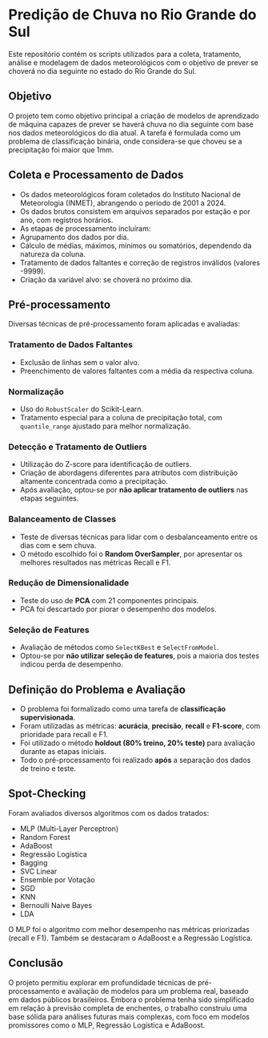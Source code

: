 # Predição de Chuva no Rio Grande do Sul

Este repositório contém os scripts utilizados para a coleta, tratamento, análise e modelagem de dados meteorológicos com o objetivo de prever se choverá no dia seguinte no estado do Rio Grande do Sul.

## Objetivo

O projeto tem como objetivo principal a criação de modelos de aprendizado de máquina capazes de prever se haverá chuva no dia seguinte com base nos dados meteorológicos do dia atual. A tarefa é formulada como um problema de classificação binária, onde considera-se que choveu se a precipitação foi maior que 1mm.

## Coleta e Processamento de Dados

- Os dados meteorológicos foram coletados do Instituto Nacional de Meteorologia (INMET), abrangendo o período de 2001 a 2024.
- Os dados brutos consistem em arquivos separados por estação e por ano, com registros horários.
- As etapas de processamento incluíram:
- Agrupamento dos dados por dia.
- Cálculo de médias, máximos, mínimos ou somatórios, dependendo da natureza da coluna.
- Tratamento de dados faltantes e correção de registros inválidos (valores -9999).
- Criação da variável alvo: se choverá no próximo dia.

## Pré-processamento

Diversas técnicas de pré-processamento foram aplicadas e avaliadas:

### Tratamento de Dados Faltantes
- Exclusão de linhas sem o valor alvo.
- Preenchimento de valores faltantes com a média da respectiva coluna.

### Normalização
- Uso do `RobustScaler` do Scikit-Learn.
- Tratamento especial para a coluna de precipitação total, com `quantile_range` ajustado para melhor normalização.

### Detecção e Tratamento de Outliers
- Utilização do Z-score para identificação de outliers.
- Criação de abordagens diferentes para atributos com distribuição altamente concentrada como a precipitação.
- Após avaliação, optou-se por **não aplicar tratamento de outliers** nas etapas seguintes.

### Balanceamento de Classes
- Teste de diversas técnicas para lidar com o desbalanceamento entre os dias com e sem chuva.
- O método escolhido foi o **Random OverSampler**, por apresentar os melhores resultados nas métricas Recall e F1.

### Redução de Dimensionalidade
- Teste do uso de **PCA** com 21 componentes principais.
- PCA foi descartado por piorar o desempenho dos modelos.

### Seleção de Features
- Avaliação de métodos como `SelectKBest` e `SelectFromModel`.
- Optou-se por **não utilizar seleção de features**, pois a maioria dos testes indicou perda de desempenho.

## Definição do Problema e Avaliação

- O problema foi formalizado como uma tarefa de **classificação supervisionada**.
- Foram utilizadas as métricas: **acurácia**, **precisão**, **recall** e **F1-score**, com prioridade para recall e F1.
- Foi utilizado o método **holdout (80% treino, 20% teste)** para avaliação durante as etapas iniciais.
- Todo o pré-processamento foi realizado **após** a separação dos dados de treino e teste.

## Spot-Checking

Foram avaliados diversos algoritmos com os dados tratados:

- MLP (Multi-Layer Perceptron)
- Random Forest
- AdaBoost
- Regressão Logística
- Bagging
- SVC Linear
- Ensemble por Votação
- SGD
- KNN
- Bernoulli Naive Bayes
- LDA

O MLP foi o algoritmo com melhor desempenho nas métricas priorizadas (recall e F1). Também se destacaram o AdaBoost e a Regressão Logística.

## Conclusão

O projeto permitiu explorar em profundidade técnicas de pré-processamento e avaliação de modelos para um problema real, baseado em dados públicos brasileiros. Embora o problema tenha sido simplificado em relação à previsão completa de enchentes, o trabalho construiu uma base sólida para análises futuras mais complexas, com foco em modelos promissores como o MLP, Regressão Logística e AdaBoost.
